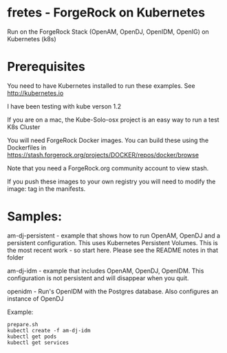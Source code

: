 # fretes  - ForgeRock on Kubernetes

Run on the ForgeRock Stack (OpenAM, OpenDJ, OpenIDM, OpenIG) on Kubernetes (k8s)

# Prerequisites

You need to have Kubernetes installed to run these examples.  See
http://kubernetes.io

I have been testing with kube verson 1.2


If you are on a mac, the Kube-Solo-osx project is an easy way to run a
test K8s Cluster

You will need ForgeRock Docker images. You can build these using the
Dockerfiles in https://stash.forgerock.org/projects/DOCKER/repos/docker/browse

Note that you need a ForgeRock.org community account to view stash.

If you push these images to your own registry you will need to modify the image:
tag in the manifests.


# Samples:

am-dj-persistent - example that shows how to run OpenAM, OpenDJ and a persistent
configuration. This uses Kubernetes Persistent Volumes. This is the most recent
work - so start here.  Please see the README notes in that folder

am-dj-idm - example that includes OpenAM, OpenDJ, OpenIDM. This configuration
is not persistent and will disappear when you quit.

openidm - Run's OpenIDM with the Postgres database. Also configures an instance of OpenDJ

Example:

```
prepare.sh
kubectl create -f am-dj-idm
kubectl get pods
kubectl get services
```
